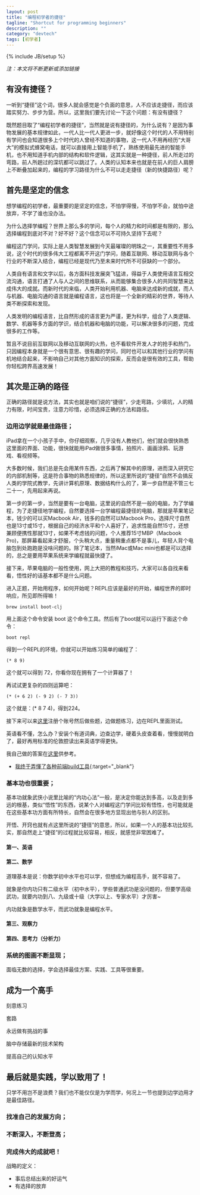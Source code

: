 ```yaml
---
layout: post
title: "编程初学者的捷径"
tagline: "Shortcut for programming beginners"
description: ""
category: "devtech"
tags: [初学者]
---
```

{% include JB/setup %}

*注：本文将不断更新或添加链接*

## 有没有捷径？

一听到“捷径”这个词，很多人就会感觉是个负面的意思，人不应该走捷径，而应该踏实努力、步步为营。所以，这里我们要先讨论一下这个问题：有没有捷径？

既然题目取了“编程初学者的捷径”，当然就是说有捷径的，为什么说有？是因为事物发展的基本规律如此，一代人比一代人更进一步，就好像这个时代的人不用特别有学问也会知道很多上个时代的人曾经不知道的事物，这一代人不用再经历“大哥大”的模拟式蜂窝电话，就可以直接用上智能手机了，熟练使用最先进的智能手机，也不用知道手机内部的结构和软件逻辑，这其实就是一种捷径，前人所走过的弯路，前人所趟过的深坑都可以跳过了。人类的认知本来也就是在前人的巨人肩膀上不断叠加起来的，编程的学习路径为什么不可以走走捷径（新的快捷路径）呢？

## 首先是坚定的信念

想学编程的初学者，最重要的是坚定的信念，不怕学得慢，不怕学不会，就怕中途放弃，不学了谁也没办法。

为什么选择学编程？世界上那么多的学问，每个人的精力和时间都是有限的，那么选择编程到底对不对？好不好？这个信念可以不可持久坚持下去呢？

编程这门学问，实际上是人类智慧发展到今天最璀璨的明珠之一，其重要性不用多说，这个时代的很多伟大工程都离不开这门学问，随着互联网、移动互联网与各个行业的不断深入结合，编程已经是现代乃至未来时代所不可获缺的一个部分。

人类自有语言和文字以后，各方面科技发展突飞猛进，得益于人类使用语言互相交流沟通，语言打通了人与人之间的思维联系，从而能够集合很多人的共同智慧来达成伟大的成就。而新时代的来临，人类开始利用机器、电脑来达成新的成就，而人与机器、电脑沟通的语言就是编程语言，这也将是一个全新的精彩的世界，等待人类不断探索和发现。

人类发明的编程语言，比自然形成的语言更为严谨，更为科学，组合了人类逻辑、数学、机器等多方面的学识，结合机器和电脑的功能，可以解决很多的问题，完成很多的工作等。

暂且不说目前互联网以及移动互联网的火热，也不看软件开发人才的抢手和热门，只因编程本身就是一个很有意思、很有趣的学问，同时也可以和其他行业的学问有机地结合起来，不影响自己对其他方面知识的探索，反而会是很有效的工具，帮助你轻松跨界高速发展！

## 其次是正确的路径

正确的路径就是说方法，其实也就是咱们说的“捷径”，少走弯路，少填坑，人的精力有限，时间宝贵，注意力珍惜，必须选择正确的方法和路径。

### 边用边学就是最佳路径；

iPad拿在一个小孩子手中，你仔细观察，几乎没有人教他们，他们就会很快熟悉这里面的界面、功能，很快就能用iPad做很多事情，拍照片、画画涂鸦、玩游戏、看视频等。

大多数时候，我们总是先会用某件东西，之后再了解其中的原理，进而深入研究它的内部机制等，这是符合事物的熟悉规律的，所以这里所说的“捷径”自然不会搞反人类的学院式教学，先讲计算机原理、数据结构什么的了，第一步自然是不管三七二十一，先用起来再说。

第一步的第一步，当然是要有一台电脑，这里说的自然不是一般的电脑，为了学编程，为了走捷径地学编程，自然要选择一台学编程最捷径的电脑，那就是苹果笔记本，钱少的可以买Macbook Air，钱多的自然可以Macbook Pro，选择尺寸自然也是13寸或15寸，根据自己的经济水平和个人喜好了，追求性能自然15寸，还想兼顾便携性那就13寸，如果不考虑钱的问题，个人推荐15寸MBP（Macbook Pro)，那屏幕看起来才舒服，个头稍大点，重量稍重点都不是事儿，年轻人背个电脑包到处跑跑是没啥问题的。除了笔记本，当然iMac或Mac mini也都是可以选择的，总之是要用苹果系统来学编程就最快捷了。

接下来，苹果电脑的一般性使用，网上大把的教程和技巧，大家可以各自找来看看，悟性好的话基本都不是什么问题。

进入正题，开始用程序，如何开始呢？REPL应该是最好的开始，编程世界的即时响应，所见即所得嘛！

```
brew install boot-clj
```

用上面这个命令安装 boot 这个命令工具。然后有了boot就可以运行下面这个命令：

```
boot repl
```

得到一个REPL的环境，你就可以开始练习简单的编程了：

```
(* 8 9)
```

这个就可以得到 72，你看你现在拥有了一个计算器了！

再试试更复杂的四则运算吧：

```
(* (+ 6 2) (- 9 2) (- 7 3))
```

这个就是：(* 8 7 4)，得到224。

接下来可以来[这里](http://www.4clojure.com/problems)注册个账号然后做些题，边做题练习，边在REPL里面测试。

英语看不懂，怎么办？安装个有道词典，边查边学，硬着头皮查着看，慢慢就明白了，最好再用标准的伦敦腔读出来英语学得更快。

我自己做的答案在[这里](/devtech/clojure/2016/09/20/4clojure-problem-solving)供参考。


* [我终于弄懂了各种前端build工具](https://www.sdk.cn/news/5412){:target="_blank"}


### 基本功也很重要；

基本功就象武侠小说里比喻的“内功心法”一般，是决定你能达到多高，以及走到多远的根基，类似“悟性”的东西，说某个人对编程这门学问比较有悟性，也可能就是在这些基本功方面有所特长，自然会在很多地方显现出他与别人的区别。

开悟、开窍也就有点这里所说的“捷径”的意思，所以，如果一个人的基本功比较扎实，那自然走上“捷径”的过程就比较容易，相反，就感觉非常困难了。

#### 第一、英语



#### 第二、数学

道理基本是说：你数学初中水平也可以学，但想成为编程高手，就不容易了。

就象是你内功只有二级水平（初中水平），学些普通武功是没问题的，但要学高级武功，就要内功到八、九级或十级（大学以上、专家水平）才厉害~

内功就象是数学水平，而武功就象是编程水平。

#### 第三、观察力

#### 第四、思考力（分析力）

### 系统的图画不断显现；

面临无数的选择，学会选择最佳方案、实践、工具等很重要。

## 成为一个高手

刻意练习

套路

永远做有挑战的事

脑中存储最新的技术架构

提高自己的认知水平

## 最后就是实践，学以致用了！

只学不用岂不是浪费？我们也不能仅仅是为学而学，何况上一节也提到边学边用才是最佳路径。

### 找准自己的发展方向；

### 不断深入，不断登高；

### 完成伟大的成就吧！

战略的定义：
- 事后总结出来的好运气
- 有选择的放弃
